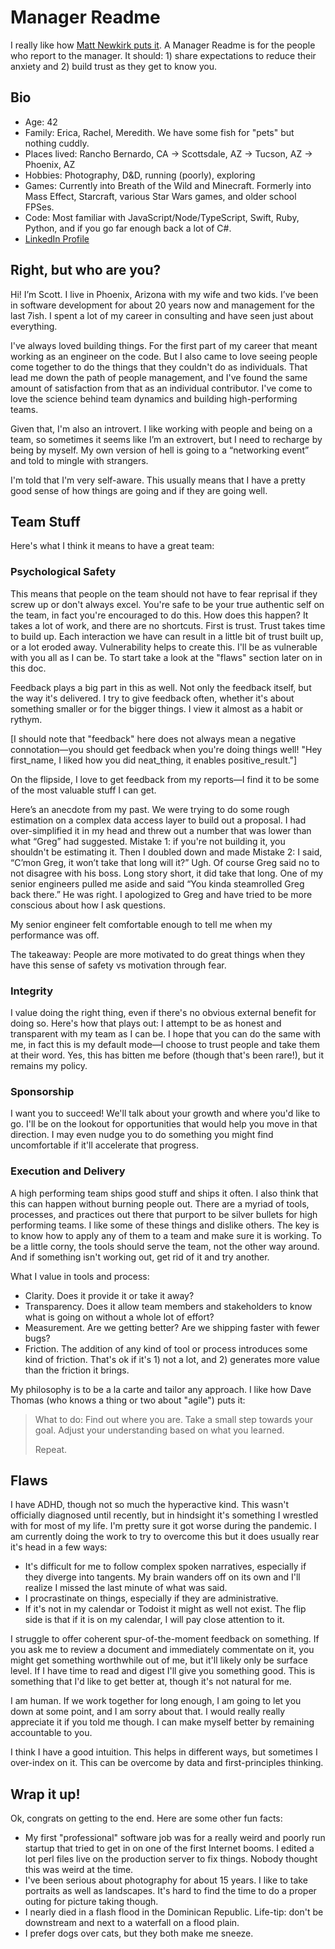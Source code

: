 # Manager Readme

I really like how [Matt Newkirk puts it](https://mattnewkirk.com/2019/01/02/avoiding-mistakes-with-your-manager-readme/). A Manager Readme is for the people who report to the manager. It should: 1) share expectations to reduce their anxiety and 2) build trust as they get to know you.

## Bio

- Age: 42
- Family: Erica, Rachel, Meredith. We have some fish for "pets" but nothing cuddly.
- Places lived: Rancho Bernardo, CA -> Scottsdale, AZ -> Tucson, AZ -> Phoenix, AZ
- Hobbies: Photography, D&D, running (poorly), exploring
- Games: Currently into Breath of the Wild and Minecraft. Formerly into Mass Effect, Starcraft, various Star Wars games, and older school FPSes.
- Code: Most familiar with JavaScript/Node/TypeScript, Swift, Ruby, Python, and if you go far enough back a lot of C#.
- [LinkedIn Profile](https://www.linkedin.com/in/scott-williams-3683aa10/)

## Right, but who are you?

Hi! I’m Scott. I live in Phoenix, Arizona with my wife and two kids. I’ve been in software development for about 20 years now and management for the last 7ish. I spent a lot of my career in consulting and have seen just about everything.

I've always loved building things. For the first part of my career that meant working as an engineer on the code. But I also came to love seeing people come together to do the things that they couldn't do as individuals. That lead me down the path of people management, and I've found the same amount of satisfaction from that as an individual contributor. I've come to love the science behind team dynamics and building high-performing teams.

Given that, I'm also an introvert. I like working with people and being on a team, so sometimes it seems like I’m an extrovert, but I need to recharge by being by myself. My own version of hell is going to a “networking event” and told to mingle with strangers.

I'm told that I'm very self-aware. This usually means that I have a pretty good sense of how things are going and if they are going well.

## Team Stuff

Here's what I think it means to have a great team:

### Psychological Safety

This means that people on the team should not have to fear reprisal if they screw up or don't always excel. You're safe to be your true authentic self on the team, in fact you're encouraged to do this. How does this happen? It takes a lot of work, and there are no shortcuts. First is trust. Trust takes time to build up. Each interaction we have can result in a little bit of trust built up, or a lot eroded away. Vulnerability helps to create this. I'll be as vulnerable with you all as I can be. To start take a look at the "flaws" section later on in this doc.

Feedback plays a big part in this as well. Not only the feedback itself, but the way it's delivered. I try to give feedback often, whether it's about something smaller or for the bigger things. I view it almost as a habit or rythym.

[I should note that "feedback" here does not always mean a negative connotation—you should get feedback when you're doing things well! "Hey first_name, I liked how you did neat_thing, it enables positive_result."]

On the flipside, I love to get feedback from my reports—I find it to be some of the most valuable stuff I can get.

Here’s an anecdote from my past. We were trying to do some rough estimation on a complex data access layer to build out a proposal. I had over-simplified it in my head and threw out a number that was lower than what “Greg” had suggested. Mistake 1: if you're not building it, you shouldn't be estimating it. Then I doubled down and made Mistake 2: I said, “C’mon Greg, it won’t take that long will it?” Ugh. Of course Greg said no to not disagree with his boss. Long story short, it did take that long. One of my senior engineers pulled me aside and said “You kinda steamrolled Greg back there.” He was right. I apologized to Greg and have tried to be more conscious about how I ask questions.

My senior engineer felt comfortable enough to tell me when my performance was off.

The takeaway: People are more motivated to do great things when they have this sense of safety vs motivation through fear.

### Integrity

I value doing the right thing, even if there's no obvious external benefit for doing so. Here's how that plays out: I attempt to be as honest and transparent with my team as I can be. I hope that you can do the same with me, in fact this is my default mode—I choose to trust people and take them at their word. Yes, this has bitten me before (though that's been rare!), but it remains my policy.

### Sponsorship

I want you to succeed! We'll talk about your growth and where you'd like to go. I'll be on the lookout for opportunities that would help you move in that direction. I may even nudge you to do something you might find uncomfortable if it'll accelerate that progress.

### Execution and Delivery

A high performing team ships good stuff and ships it often. I also think that this can happen without burning people out. There are a myriad of tools, processes, and practices out there that purport to be silver bullets for high performing teams. I like some of these things and dislike others. The key is to know how to apply any of them to a team and make sure it is working. To be a little corny, the tools should serve the team, not the other way around. And if something isn't working out, get rid of it and try another.

What I value in tools and process:

- Clarity. Does it provide it or take it away?
- Transparency. Does it allow team members and stakeholders to know what is going on without a whole lot of effort?
- Measurement. Are we getting better? Are we shipping faster with fewer bugs?
- Friction. The addition of any kind of tool or process introduces some kind of friction. That's ok if it's 1) not a lot, and 2) generates more value than the friction it brings.

My philosophy is to be a la carte and tailor any approach. I like how Dave Thomas (who knows a thing or two about "agile") puts it:

> What to do: Find out where you are.
> Take a small step towards your goal.
> Adjust your understanding based on what you learned.
>
> Repeat.

## Flaws

I have ADHD, though not so much the hyperactive kind. This wasn't officially diagnosed until recently, but in hindsight it's something I wrestled with for most of my life. I'm pretty sure it got worse during the pandemic. I am currently doing the work to try to overcome this but it does usually rear it's head in a few ways:

- It's difficult for me to follow complex spoken narratives, especially if they diverge into tangents. My brain wanders off on its own and I'll realize I missed the last minute of what was said.
- I procrastinate on things, especially if they are administrative.
- If it's not in my calendar or Todoist it might as well not exist. The flip side is that if it is on my calendar, I will pay close attention to it.

I struggle to offer coherent spur-of-the-moment feedback on something. If you ask me to review a document and immediately commentate on it, you might get something worthwhile out of me, but it'll likely only be surface level. If I have time to read and digest I'll give you something good. This is something that I'd like to get better at, though it's not natural for me.

I am human. If we work together for long enough, I am going to let you down at some point, and I am sorry about that. I would really really appreciate it if you told me though. I can make myself better by remaining accountable to you.

I think I have a good intuition. This helps in different ways, but sometimes I over-index on it. This can be overcome by data and first-principles thinking.

## Wrap it up!

Ok, congrats on getting to the end. Here are some other fun facts:

- My first "professional" software job was for a really weird and poorly run startup that tried to get in on one of the first Internet booms. I edited a lot perl files live on the production server to fix things. Nobody thought this was weird at the time.
- I've been serious about photography for about 15 years. I like to take portraits as well as landscapes. It's hard to find the time to do a proper outing for picture taking though.
- I nearly died in a flash flood in the Dominican Republic. Life-tip: don't be downstream and next to a waterfall on a flood plain.
- I prefer dogs over cats, but they both make me sneeze.

